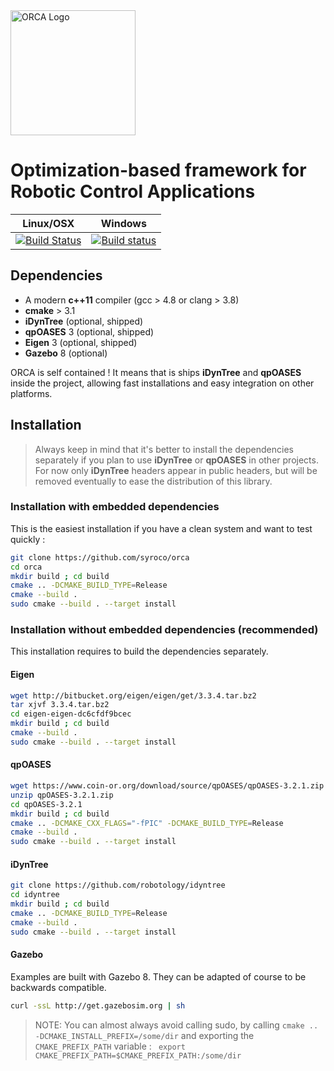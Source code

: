 <img src="docs/source/_static/orca-b.png?raw=true" alt="ORCA Logo" width="200">

# Optimization-based framework for Robotic Control Applications

| Linux/OSX        | Windows  |
| ------------- |:-------------:|
| [![Build Status](https://travis-ci.org/syroco/orca.svg?branch=master)](https://travis-ci.org/syroco/orca)     | [![Build status](https://ci.appveyor.com/api/projects/status/vq4jxmcqmtjgom1x/branch/master?svg=true)](https://ci.appveyor.com/project/ahoarau/orca/branch/master) |

## Dependencies

* A modern **c++11** compiler (gcc > 4.8 or clang > 3.8)
* **cmake** > 3.1
* **iDynTree** (optional, shipped)
* **qpOASES** 3 (optional, shipped)
* **Eigen** 3 (optional, shipped)
* **Gazebo** 8 (optional)

ORCA is self contained ! It means that is ships **iDynTree** and **qpOASES** inside the project, allowing fast installations and easy integration on other platforms.



## Installation

> Always keep in mind that it's better to install the dependencies separately if you plan to use **iDynTree** or **qpOASES** in other projects. For now only **iDynTree** headers appear in public headers, but will be removed eventually to ease the distribution of this library.

### Installation with embedded dependencies

This is the easiest installation if you have a clean system and want to test quickly :


```bash
git clone https://github.com/syroco/orca
cd orca
mkdir build ; cd build
cmake .. -DCMAKE_BUILD_TYPE=Release
cmake --build .
sudo cmake --build . --target install
```

### Installation without embedded dependencies (recommended)

This installation requires to build the dependencies separately.

#### Eigen

```bash
wget http://bitbucket.org/eigen/eigen/get/3.3.4.tar.bz2
tar xjvf 3.3.4.tar.bz2
cd eigen-eigen-dc6cfdf9bcec
mkdir build ; cd build
cmake --build .
sudo cmake --build . --target install
```

#### qpOASES

```bash
wget https://www.coin-or.org/download/source/qpOASES/qpOASES-3.2.1.zip
unzip qpOASES-3.2.1.zip
cd qpOASES-3.2.1
mkdir build ; cd build
cmake .. -DCMAKE_CXX_FLAGS="-fPIC" -DCMAKE_BUILD_TYPE=Release
cmake --build .
sudo cmake --build . --target install
```

#### iDynTree

```bash
git clone https://github.com/robotology/idyntree
cd idyntree
mkdir build ; cd build
cmake .. -DCMAKE_BUILD_TYPE=Release
cmake --build .
sudo cmake --build . --target install
```

#### Gazebo

Examples are built with Gazebo 8. They can be adapted of course to be backwards compatible.

```bash
curl -ssL http://get.gazebosim.org | sh
```

> NOTE: You can almost always avoid calling sudo, by calling `cmake .. -DCMAKE_INSTALL_PREFIX=/some/dir` and exporting the `CMAKE_PREFIX_PATH` variable : ` export CMAKE_PREFIX_PATH=$CMAKE_PREFIX_PATH:/some/dir`
